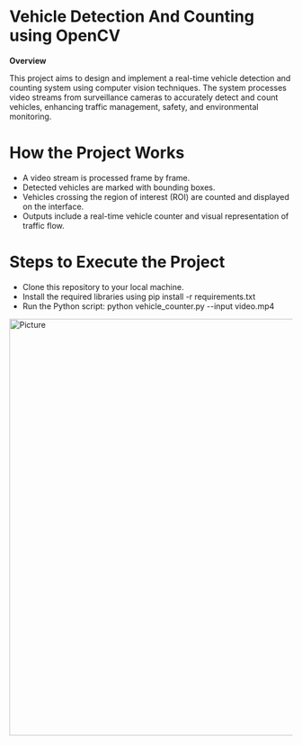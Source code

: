 # Vehicle Detection And Counting using OpenCV

**Overview**

This project aims to design and implement a real-time vehicle detection and counting system using computer vision techniques. The system processes video streams from surveillance cameras to accurately detect and count vehicles, enhancing traffic management, safety, and environmental monitoring.

# How the Project Works

* A video stream is processed frame by frame.
* Detected vehicles are marked with bounding boxes.
* Vehicles crossing the region of interest (ROI) are counted and displayed on the interface.
* Outputs include a real-time vehicle counter and visual representation of traffic flow.
  
# Steps to Execute the Project

* Clone this repository to your local machine.
* Install the required libraries using pip install -r requirements.txt
* Run the Python script:
    python vehicle_counter.py --input video.mp4

<img width="740" alt="Picture" src="https://github.com/user-attachments/assets/c3ee596e-475c-405f-8f3c-8256972b3788" />
